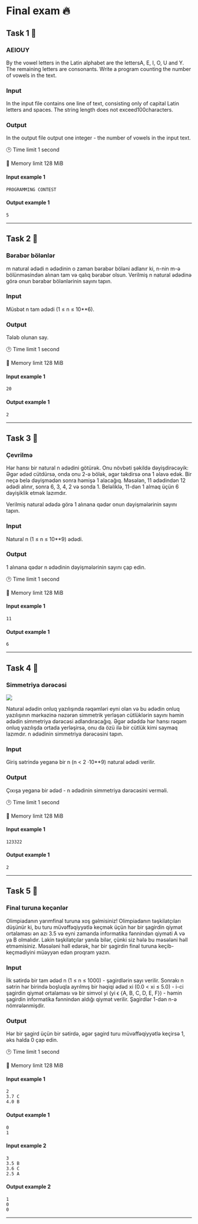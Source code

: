 # Final exam 🔥


## Task 1 🎯

### AEIOUY

By the vowel letters in the Latin alphabet are the lettersA, E, I, O, U and Y. The remaining letters are consonants. Write a program counting the number of vowels in the text.

### Input
In the input file contains one line of text, consisting only of capital Latin letters and spaces. The string length does not exceed100characters.

### Output
In the output file output one integer - the number of vowels in the input text.

:clock2: Time limit 1 second

:floppy_disk: Memory limit 128 MiB

#### Input example 1

    PROGRAMMING CONTEST


#### Output example 1

    5

---

## Task 2 🎯

### Bərabər bölənlər

m natural ədədi n ədədinin o zaman bərabər böləni adlanır ki, n-nin m-ə bölünməsindən alınan tam və qalıq bərabər olsun. Verilmiş n natural ədədinə görə onun bərabər bölənlərinin sayını tapın.

### Input
Müsbət n tam ədədi (1 ≤ n ≤ 10**6).

### Output
Tələb olunan say.

:clock2: Time limit 1 second

:floppy_disk: Memory limit 128 MiB

#### Input example 1

    20


#### Output example 1

    2

---

## Task 3 🎯

### Çevrilmə
Hər hansı bir natural n ədədini götürək. Onu növbəti şəkildə dəyişdirəcəyik: Əgər ədəd cütdürsə, onda onu 2-ə bölək, əgər təkdirsə ona 1 əlavə edək. Bir neçə belə dəyişmədən sonra həmişə 1 alacağıq. Məsələn, 11 ədədindən 12 ədədi alınır, sonra 6, 3, 4, 2 və sonda 1. Beləliklə, 11-dən 1 almaq üçün 6 dəyişiklik etmək lazımdır.

Verilmiş natural ədədə görə 1 alınana qədər onun dəyişmələrinin sayını tapın.

### Input
Natural n (1 ≤ n ≤ 10**9) ədədi.
### Output
1 alınana qədər n ədədinin dəyişmələrinin sayını çap edin.

:clock2: Time limit 1 second

:floppy_disk: Memory limit 128 MiB

#### Input example 1

    11


#### Output example 1

    6

---

## Task 4 🎯

### Simmetriya dərəcəsi

<img src="https://static.e-olymp.com/content/33/336c5993b57c1430557b158144fe11c7d4f6d250.gif"/>

Natural ədədin onluq yazılışında rəqəmləri eyni olan və bu ədədin onluq yazılışının mərkəzinə nəzərən simmetrik yerləşən cütlüklərin sayını həmin ədədin simmetriya dərəcəsi adlandıracağıq. Əgər ədəddə hər hansı rəqəm onluq yazılışda ortada yerləşirsə, onu da özü ilə bir cütlük kimi saymaq lazımdır. n ədədinin simmetriya dərəcəsini tapın.

### Input
Giriş sətrində yeganə bir n (n < 2 ·10**9) natural ədədi verilir.


### Output
Çıxışa yeganə bir ədəd - n ədədinin simmetriya dərəcəsini verməli.

:clock2: Time limit 1 second

:floppy_disk: Memory limit 128 MiB

#### Input example 1

    123322



#### Output example 1

    2

---

## Task 5 🎯

### Final turuna keçənlər

Olimpiadanın yarımfinal turuna xoş gəlmisiniz! Olimpiadanın təşkilatçıları düşünür ki, bu turu müvəffəqiyyətlə keçmək üçün hər bir şagirdin qiymət ortalaması ən azı 3.5 və eyni zamanda informatika fənnindən qiyməti A və ya B olmalıdır. Lakin təşkilatçılar yanıla bilər, çünki siz hələ bu məsələni həll etməmisiniz. Məsələni həll edərək, hər bir şagirdin final turuna keçib-keçmədiyini müəyyən edən proqram yazın.



### Input
İlk sətirdə bir tam ədəd n (1 ≤ n ≤ 1000) - şagirdlərin sayı verilir. Sonrakı n sətrin hər birində boşluqla ayrılmış bir həqiqi ədəd xi (0.0 < xi ≤ 5.0) - i-ci şagirdin qiymət ortalaması və bir simvol yi (yi ϵ {A, B, C, D, E, F}) - həmin şagirdin informatika fənnindən aldığı qiymət verilir. Şagirdlər 1-dən n-ə nömrələnmişdir.


### Output
Hər bir şagird üçün bir sətirdə, əgər şagird turu müvəffəqiyyətlə keçirsə 1, əks halda 0 çap edin.

:clock2: Time limit 1 second

:floppy_disk: Memory limit 128 MiB

#### Input example 1

    2
    3.7 C
    4.0 B



#### Output example 1

    0
    1


#### Input example 2

    3
    3.5 B
    3.6 C
    2.5 A



#### Output example 2

    1
    0
    0

---
